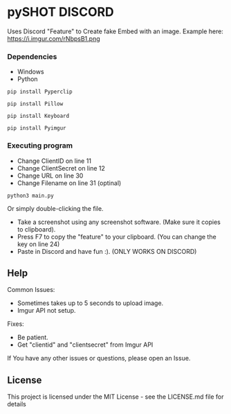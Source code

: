 # pySHOT DISCORD

Uses Discord "Feature" to Create fake Embed with an image. Example here: https://i.imgur.com/rNbpsB1.png

### Dependencies

* Windows
* Python

```
pip install Pyperclip
```
```
pip install Pillow
```
```
pip install Keyboard
```
```
pip install Pyimgur
```

### Executing program

* Change ClientID on line 11
* Change ClientSecret on line 12
* Change URL on line 30
* Change Filename on line 31 (optinal)

```
python3 main.py
```

Or simply double-clicking the file.

* Take a screenshot using any screenshot software. (Make sure it copies to clipboard).
* Press F7 to copy the "feature" to your clipboard. (You can change the key on line 24)
* Paste in Discord and have fun :). (ONLY WORKS ON DISCORD)

## Help

Common Issues:
* Sometimes takes up to 5 seconds to upload image.
* Imgur API not setup.

Fixes:
* Be patient.
* Get "clientid" and "clientsecret" from Imgur API 

If You have any other issues or questions, please open an Issue.

## License

This project is licensed under the MIT License - see the LICENSE.md file for details

